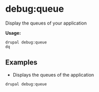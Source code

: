 # debug:queue
Display the queues of your application

**Usage:**
```
drupal debug:queue
dq
```

## Examples
* Displays the queues of the application
```
drupal debug:queue
```
